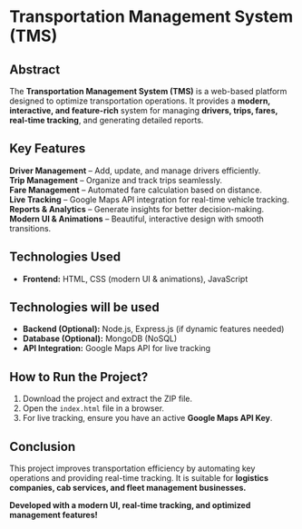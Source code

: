 #  Transportation Management System (TMS)

##  Abstract
The **Transportation Management System (TMS)** is a web-based platform designed to optimize transportation operations. It provides a **modern, interactive, and feature-rich** system for managing **drivers, trips, fares, real-time tracking**, and generating detailed reports.

##  Key Features
 **Driver Management** – Add, update, and manage drivers efficiently.  
 **Trip Management** – Organize and track trips seamlessly.  
 **Fare Management** – Automated fare calculation based on distance.  
 **Live Tracking** – Google Maps API integration for real-time vehicle tracking.  
 **Reports & Analytics** – Generate insights for better decision-making.  
 **Modern UI & Animations** – Beautiful, interactive design with smooth transitions.  

##  Technologies Used
- **Frontend:** HTML, CSS (modern UI & animations), JavaScript 
##  Technologies will be used 
- **Backend (Optional):** Node.js, Express.js (if dynamic features needed)  
- **Database (Optional):** MongoDB (NoSQL)
- **API Integration:** Google Maps API for live tracking  

##  How to Run the Project?
1. Download the project and extract the ZIP file.  
2. Open the `index.html` file in a browser.  
3. For live tracking, ensure you have an active **Google Maps API Key**.  

##  Conclusion
This project improves transportation efficiency by automating key operations and providing real-time tracking. It is suitable for **logistics companies, cab services, and fleet management businesses.**  

 **Developed with a modern UI, real-time tracking, and optimized management features!**  
